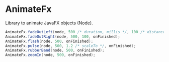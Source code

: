 # AnimateFx

Library to animate JavaFX objects (Node).

```java
AnimateFx.fadeOutLeft(node, 500 /* duration, millis */, 100 /* distance */, onFinished);
AnimateFx.fadeOutRight(node, 500, 100, onFinished);
AnimateFx.flash(node, 500, onFinished);
AnimateFx.pulse(node, 500, 1.2 /* scaleTo */, onFinished);
AnimateFx.rubberBand(node, 500, onFinished);
AnimateFx.zoomIn(node, 500, onFinished);
```
